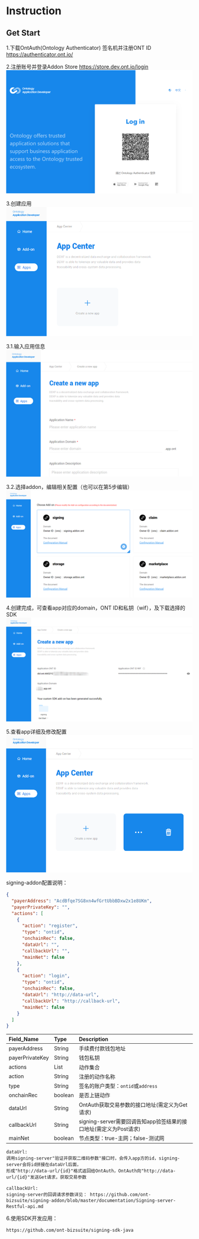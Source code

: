# Instruction

## Get Start

1.下载OntAuth(Ontology Authenticator) 签名机并注册ONT ID
https://authenticator.ont.io/

2.注册账号并登录Addon Store
https://store.dev.ont.io/login
![](../image/addon-login.png)

3.创建应用
![](../image/create-app.png)

3.1.输入应用信息
![](../image/app-name.png)

3.2.选择addon，编辑相关配置（也可以在第5步编辑）
![](../image/choose-addon.png)

4.创建完成，可查看app对应的domain，ONT ID和私钥（wif），及下载选择的SDK
![](../image/app-info.png)

5.查看app详细及修改配置
![](../image/app-detail.png)

signing-addon配置说明：
```json
{
  "payerAddress": "AcdBfqe7SG8xn4wfGrtUbbBDxw2x1e8UKm",
  "payerPrivateKey": "",
  "actions": [
    {
      "action": "register",
      "type": "ontid",
      "onchainRec": false,
      "dataUrl": "",
      "callbackUrl": "",
      "mainNet": false
    },
    {
      "action": "login",
      "type": "ontid",
      "onchainRec": false,
      "dataUrl": "http://data-url",
      "callbackUrl": "http://callback-url",
      "mainNet": false
    }
  ]
}
```

| Field_Name | Type   | Description                   |
|:-----------|:-------|:------------------------------|
| payerAddress     | String | 手续费付款钱包地址                      |
| payerPrivateKey    | String | 钱包私钥                        |
| actions       | List    | 动作集合                        |
| action        | String | 注册的动作名称 |
| type     | String | 签名的账户类型：``ontid``或``address``     |
| onchainRec        | boolean | 是否上链动作 |
| dataUrl        | String | OntAuth获取交易参数的接口地址(需定义为Get请求) |
| callbackUrl        | String | signing-server需要回调告知app验签结果的接口地址(需定义为Post请求) |
| mainNet        | boolean | 节点类型：true-主网；false-测试网 |

````
dataUrl:
调用signing-server"验证并获取二维码参数"接口时，会传入app方的id，signing-server会将id拼接在dataUrl后面，
形成"http://data-url/{id}"格式返回给OntAuth，OntAuth向"http://data-url/{id}"发送Get请求，获取交易参数
````

````
callbackUrl:
signing-server的回调请求参数详见： https://github.com/ont-bizsuite/signing-addon/blob/master/documentation/Signing-server-Restful-api.md
````

6.使用SDK开发应用：
```
https://github.com/ont-bizsuite/signing-sdk-java
```